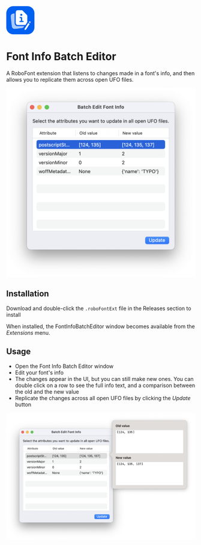 <img src="MechanicIcon.png" alt="extension icon" width="75px"/>

Font Info Batch Editor
==========

A RoboFont extension that listens to changes made in a font's info, and then allows you to replicate them across open UFO files.

![](docs/images/window.png)

Installation
------------

Download and double-click the `.roboFontExt` file in the Releases section to install <!--manually, or get it via [Mechanic2](http://robofontmechanic.com/).-->

When installed, the FontInfoBatchEditor window becomes available from the _Extensions_ menu.

Usage
-----

- Open the Font Info Batch Editor window
- Edit your font's info
- The changes appear in the UI, but you can still make new ones. You can double click on a row to see the full info text, and a comparison between the old and the new value
- Replicate the changes across all open UFO files by clicking the *Update* button

![](docs/images/popover.png)